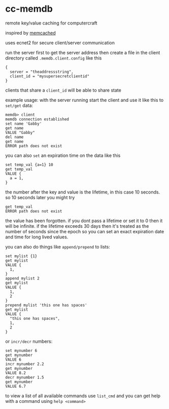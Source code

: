 # cc-memdb

remote key/value caching for computercraft

inspired by [memcached](https://memcached.org/)

uses ecnet2 for secure client/server communication

run the server first to get the server address then create a file in the client directory called `.memdb.client.config` like this
```
{
  server = "theaddressstring",
  client_id = "mysupersecretclientid"
}
```
clients that share a `client_id` will be able to share state

example usage:
with the server running start the client and use it like this to `set/get` data:
```
memdb> client
memdb connection established
set name 'Gabby'
get name
VALUE "Gabby"
del name
get name
ERROR path does not exist
```

you can also `set` an expiration time on the data like this
```
set temp_val {a=1} 10
get temp_val
VALUE {
  a = 1,
}
```
the number after the key and value is the lifetime, in this case 10 seconds. so 10 seconds later you might try
```
get temp_val
ERROR path does not exist
```
the value has been forgotten. if you dont pass a lifetime or set it to 0 then it will be infinite. if the lifetime exceeds 30 days then it's treated as the number of seconds since the epoch so you can set an exact expiration date and time for long lived values.

you can also do things like `append/prepend` to lists:
```
set mylist {1}
get mylist
VALUE {
  1,
}
append mylist 2
get mylist
VALUE {
  1,
  2
}
prepend mylist 'this one has spaces'
get mylist
VALUE {
  "this one has spaces",
  1,
  2
}
```

or `incr/decr` numbers:
```
set mynumber 6
get mynumber
VALUE 6
incr mynumber 2.2
get mynumber
VALUE 8.2
decr mynumber 1.5
get mynumber
VALUE 6.7
```

to view a list of all available commands use `list_cmd` and you can get help with a command using `help <command>`
